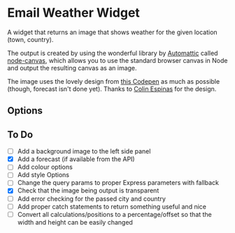 # Email Weather Widget

A widget that returns an image that shows weather for the given location (town, country).

The output is created by using the wonderful library by [Automattic](https://automattic.com/) called [node-canvas](https://github.com/Automattic/node-canvas), which allows you to use the standard browser canvas in Node and output the resulting canvas as an image.

The image uses the lovely design from [this Codepen](https://codepen.io/Call_in/pen/pMYGbZ) as much as possible (though, forecast isn't done yet). Thanks to [Colin Espinas](https://codepen.io/Call_in) for the design.

## Options

## To Do

- [ ] Add a background image to the left side panel
- [x] Add a forecast (if available from the API)
- [ ] Add colour options
- [ ] Add style Options
- [ ] Change the query params to proper Express parameters with fallback
- [x] Check that the image being output is transparent
- [ ] Add error checking for the passed city and country
- [ ] Add proper catch statements to return something useful and nice
- [ ] Convert all calculations/positions to a percentage/offset so that the width and height can be easily changed
